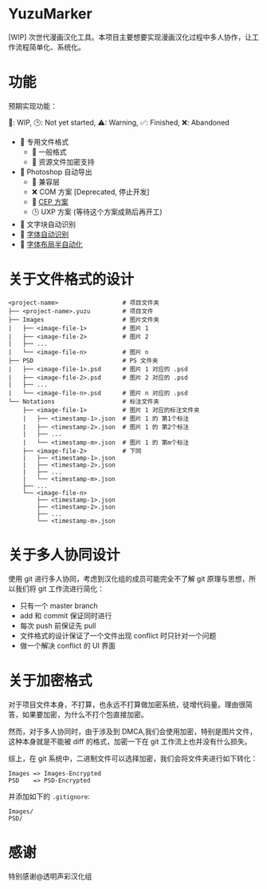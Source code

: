 # YuzuMarker

[WIP] 次世代漫画汉化工具。本项目主要想要实现漫画汉化过程中多人协作，让工作流程简单化、系统化。

# 功能

预期实现功能：

🚧: WIP, 🕒: Not yet started, ⚠: Warning, ✅: Finished, ❌: Abandoned

* 🚧 专用文件格式
  * 🚧 一般格式
  * 🚧 资源文件加密支持
* 🚧 Photoshop 自动导出
  * 🚧 兼容层
  * ❌  COM 方案 [Deprecated, 停止开发]
  * 🚧 [CEP 方案](https://github.com/JeffersonQin/YuzuMarker.Photoshop)
  * 🕒 UXP 方案 (等待这个方案成熟后再开工)
* 🚧 文字块自动识别
* 🚧 [字体自动识别](https://github.com/JeffersonQin/YuzuMarker.FontDetection)
* 🚧 [字体布局半自动化](https://github.com/JeffersonQin/YuzuMarker.TextAutoLayout)

# 关于文件格式的设计

```
<project-name>                  # 项目文件夹
├── <project-name>.yuzu         # 项目文件
├── Images                      # 图片文件夹
|   ├── <image-file-1>          # 图片 1
|   ├── <image-file-2>          # 图片 2
|   ├── ...
|   └── <image-file-n>          # 图片 n
├── PSD                         # PS 文件夹
|   ├── <image-file-1>.psd      # 图片 1 对应的 .psd
|   ├── <image-file-2>.psd      # 图片 2 对应的 .psd
|   ├── ...
|   └── <image-file-n>.psd      # 图片 n 对应的 .psd
└── Notations                   # 标注文件夹
    ├── <image-file-1>          # 图片 1 对应的标注文件夹
    |   ├── <timestamp-1>.json  # 图片 1 的 第1个标注
    |   ├── <timestamp-2>.json  # 图片 1 的 第2个标注
    |   ├── ...
    |   └── <timestamp-m>.json  # 图片 1 的 第m个标注
    ├── <image-file-2>          # 下同
    |   ├── <timestamp-1>.json
    |   ├── <timestamp-2>.json
    |   ├── ...
    |   └── <timestamp-m>.json
    ├── ...
    └── <image-file-n>
        ├── <timestamp-1>.json
        ├── <timestamp-2>.json
        ├── ...
        └── <timestamp-m>.json
```

# 关于多人协同设计

使用 git 进行多人协同，考虑到汉化组的成员可能完全不了解 git 原理与思想，所以我们将 git 工作流进行简化：
* 只有一个 master branch
* add 和 commit 保证同时进行
* 每次 push 前保证先 pull
* 文件格式的设计保证了一个文件出现 conflict 时只针对一个问题
* 做一个解决 conflict 的 UI 界面

# 关于加密格式

对于项目文件本身，不打算，也永远不打算做加密系统，徒增代码量。理由很简答，如果要加密，为什么不打个包直接加密。

然而，对于多人协同时，由于涉及到 DMCA,我们会使用加密，特别是图片文件，这种本身就是不能被 diff 的格式，加密一下在 git 工作流上也并没有什么损失。

综上，在 git 系统中，二进制文件可以选择加密，我们会将文件夹进行如下转化：

```
Images => Images-Encrypted
PSD    => PSD-Encrypted
```

并添加如下的 `.gitignore`:

```
Images/
PSD/
```

# 感谢

特别感谢@透明声彩汉化组
